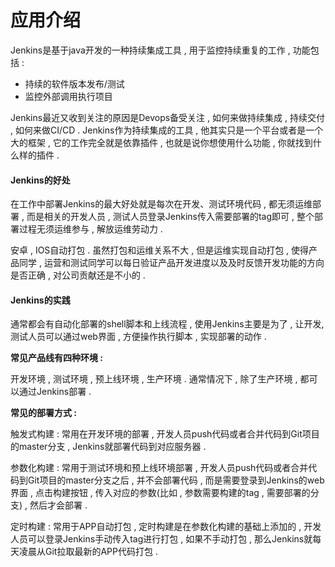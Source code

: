 # 应用介绍

Jenkins是基于java开发的一种持续集成工具 , 用于监控持续重复的工作 , 功能包括 :

* 持续的软件版本发布/测试
* 监控外部调用执行项目

Jenkins最近又收到关注的原因是Devops备受关注 , 如何来做持续集成 , 持续交付 , 如何来做CI/CD . Jenkins作为持续集成的工具 , 他其实只是一个平台或者是一个大的框架 , 它的工作完全就是依靠插件 , 也就是说你想使用什么功能 , 你就找到什么样的插件 .

#### **Jenkins的好处**

在工作中部署Jenkins的最大好处就是每次在开发、测试环境代码 , 都无须运维部署 , 而是相关的开发人员 , 测试人员登录Jenkins传入需要部署的tag即可 , 整个部署过程无须运维参与 , 解放运维劳动力 .

安卓 , IOS自动打包 . 虽然打包和运维关系不大 , 但是运维实现自动打包 , 使得产品同学 , 运营和测试同学可以每日验证产品开发进度以及及时反馈开发功能的方向是否正确 , 对公司贡献还是不小的 .

#### **Jenkins的实践**

通常都会有自动化部署的shell脚本和上线流程 , 使用Jenkins主要是为了 , 让开发,测试人员可以通过web界面 , 方便操作执行脚本 , 实现部署的动作 .

**常见产品线有四种环境 :**

开发环境 , 测试环境 , 预上线环境 , 生产环境 . 通常情况下 , 除了生产环境 , 都可以通过Jenkins部署 .

**常见的部署方式 :**

触发式构建 : 常用在开发环境的部署 , 开发人员push代码或者合并代码到Git项目的master分支 , Jenkins就部署代码到对应服务器 .

参数化构建 : 常用于测试环境和预上线环境部署 , 开发人员push代码或者合并代码到Git项目的master分支之后 , 并不会部署代码 , 而是需要登录到Jenkins的web界面 , 点击构建按钮 , 传入对应的参数\(比如 , 参数需要构建的tag , 需要部署的分支\) , 然后才会部署 .

定时构建 : 常用于APP自动打包 , 定时构建是在参数化构建的基础上添加的 , 开发人员可以登录Jenkins手动传入tag进行打包 , 如果不手动打包 , 那么Jenkins就每天凌晨从Git拉取最新的APP代码打包 . 

